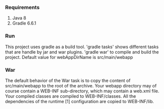 <!--
    Licensed to the Apache Software Foundation (ASF) under one
    or more contributor license agreements.  See the NOTICE file
    distributed with this work for additional information
    regarding copyright ownership.  The ASF licenses this file
    to you under the Apache License, Version 2.0 (the
    "License"); you may not use this file except in compliance
    with the License.  You may obtain a copy of the License at

      http://www.apache.org/licenses/LICENSE-2.0

    Unless required by applicable law or agreed to in writing,
    software distributed under the License is distributed on an
    "AS IS" BASIS, WITHOUT WARRANTIES OR CONDITIONS OF ANY
    KIND, either express or implied.  See the License for the
    specific language governing permissions and limitations
    under the License.
-->

### Requirements

1. Java 8
2. Gradle 6.6.1

### Run
This project uses gradle as a build tool.
'gradle tasks' shows different tasks that are handle by jar and war plugins.
'gradle war' to compile and build the project.
Default value for webAppDirName is src/main/webapp

### War

The default behavior of the War task is to copy the content of src/main/webapp to the root of the archive. 
Your webapp directory may of course contain a WEB-INF sub-directory, which may contain a web.xml file. 
Your compiled classes are compiled to WEB-INF/classes. 
All the dependencies of the runtime [1] configuration are copied to WEB-INF/lib.


